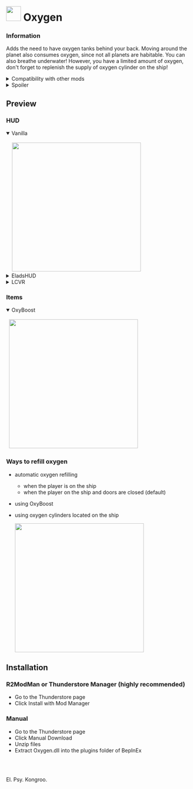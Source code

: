 # <img src="https://i.imgur.com/0znYXqH.png" width=40 height=40> Oxygen 

### Information

Adds the need to have oxygen tanks behind your back. Moving around the planet also consumes oxygen, 
since not all planets are habitable. You can also breathe underwater! However, you have a limited amount of oxygen, 
don't forget to replenish the supply of oxygen cylinder on the ship! 

<details>
  <summary>Compatibility with other mods</summary>
  
  #### Compatible with: 
  
  * EladsHUD (screenshot below)
  * ShyHUD (HUD disappears if a oxygen value is > 75)
  * LCVR (screenshot below). Works with Arm HUD enabled and disabled
  * ImmersiveVisor (Additional oxygen consumption if the helmet is cracked)


  > Probably compatible with OopsAllFlooded but you'll find two oxygen canisters. One is from the Oxygen mod (OxyBoost) and one is from the OopsAllFlooded mod (Oxy-Canister). The working one is from this mod and is called OxyBoost.
</details>

<details>
  <summary>Spoiler</summary>
  
  ```
  Check the config file, there are plenty of settings :)
  ```
</details>

## Preview
### HUD
<details open>
  <summary>Vanilla</summary>
  <br>
  &nbsp;&nbsp;&nbsp;&nbsp;<img src="https://i.imgur.com/MAMfxmS.png" width=350 height=auto>
</details>
<details>
  <summary>EladsHUD</summary>
  <br>
  &nbsp;&nbsp;&nbsp;&nbsp;<img src="https://i.imgur.com/awUutxH.png" width=350 height=auto>
</details>
<details>
  <summary>LCVR</summary>
  <br>
  &nbsp;&nbsp;&nbsp;&nbsp;<img src="https://i.imgur.com/q19VwnN.png" width=650 height=auto>
</details>


### Items
<details open>
    <summary>OxyBoost</summary>
    <br>
    &nbsp;&nbsp;<img src="https://i.imgur.com/uvktf0C.png" width=350 height=auto>
  </details>

### Ways to refill oxygen
 - automatic oxygen refilling
    - when the player is on the ship
    - when the player on the ship and doors are closed (default)
 - using OxyBoost
 - using oxygen cylinders located on the ship

    <img src="https://i.imgur.com/UUKqrrt.png" width=350 height=auto>

## Installation 

### R2ModMan or Thunderstore Manager (highly recommended)
 - Go to the Thunderstore page
 - Click Install with Mod Manager

### Manual
 - Go to the Thunderstore page
 - Click Manual Download
 - Unzip files
 - Extract Oxygen.dll into the plugins folder of BepInEx

<br>
<br>

El. Psy. Kongroo.
